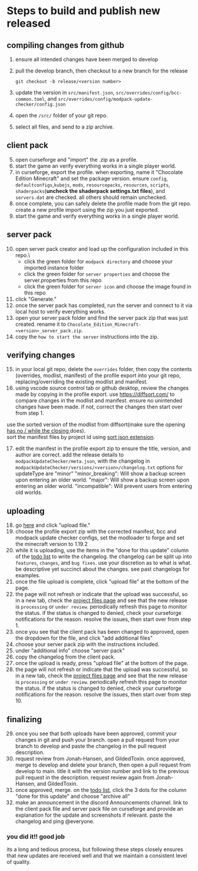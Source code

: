 # Steps to build and publish new released

## compiling changes from github

1. ensure all intended changes have been merged to develop
2. pull the develop branch, then checkout to a new branch for the release

    ```git
    git checkout -b release/<version number>
    ```
3. update the version in `src/manifest.json`, `src/overrides/config/bcc-common.toml`, and `src/overrides/config/modpack-update-checker/config.json`
4. open the `/src/` folder of your git repo.
5. select all files, and send to a zip archive.

## client pack

5. open curseforge and "import" the .zip as a profile.
6. start the game an verify everything works in a single player world.
7. in curseforge, export the profile.
  when exporting, name it "Chocolate Edition Minecraft" and set the package version. ensure `config`, `defaultconfigs`,`kubejs`, `mods`, `resourcepacks`, `resources`, `scripts`, `shaderpacks`(**uncheck the shaderpack settings.txt files**), and `servers.dat` are checked. all others should remain unchecked.
8. once complete, you can safely delete the profile made from the git repo. create a new profile import using the zip you just exported.
9. start the game and verify everything works in a single player world.

## server pack

10. open server pack creator and load up the configuration included in this repo.\
    - click the green folder for `modpack directory` and choose your imported instance folder
    - click the green folder for `server properties` and choose the server.properties from this repo
    - click the green folder for `server icon` and choose the image found in this repo
11. click "Generate."
12. once the server pack has completed, run the server and connect to it via local host to verify everything works.
13. open your server pack folder and find the server pack zip that was just created. rename it to `Chocolate_Edition_Minecraft-<version>_server_pack.zip`.
14. copy the `how to start the server` instructions into the zip.

## verifying changes

15. in your local git repo, delete the `overrides` folder, then copy the contents (overrides, modlist, manifest) of the profile export into your git repo, replacing/overriding the existing modlist and manifest.
16. using vscode source control tab or github desktop, review the changes made by copying in the profile export. use <https://diffsort.com/> to compare changes in the modlist and manifest.
  ensure no unintended changes have been made. if not, correct the changes then start over from step 1.

  use the sorted version of the modlist from diffsort(make sure the opening <u> has no / while the closing </u> does).\
  sort the manifest files by project id using [sort json extension](https://marketplace.cursorapi.com/items?itemName=Thinker.sort-json).

17. edit the manifest in the profile export zip to ensure the title, version, and author are correct.
  add the release details to `modpackUpdateChecker/meta.json`, with the changelog in `modpackUpdateChecker/versions/<version>/changelog.txt`
  options for updateType are
    "minor"
    "minor_breaking": Will show a backup screen upon entering an older world.
    "major": Will show a backup screen upon entering an older world.
    "incompatible": Will prevent users from entering old worlds.

## uploading

18. go [here](https://authors.curseforge.com/#/projects/888414/files) and click "upload file."
19. choose the profile export zip with the corrected manifest, bcc and modpack update checker configs, set the modloader to forge and set the minecraft version to 1.19.2
20. while it is uploading, use the items in the "done for this update" column of the [todo list](https://github.com/orgs/chocolate-edition/projects/1) to write the changelog.
  the changelog can be split up into `features`, `changes`, and `bug fixes`. use your discretion as to what is what. be descriptive yet succinct about the changes. see past changelogs for examples.
21. once the file upload is complete, click "upload file" at the bottom of the page.
22. the page will not refresh or indicate that the upload was successful, so in a new tab, check the [project files page](https://authors.curseforge.com/#/projects/888414/files) and see that the new release is `processing` or `under review`. periodically refresh this page to monitor the status.
  if the status is changed to denied, check your curseforge notifications for the reason. resolve the issues, then start over from step 1.
23. once you see that the client pack has been changed to approved, open the dropdown for the file, and click "add additional files"
24. choose your server pack zip with the instructions included.
25. under "additional info" choose "server pack"
26. copy the changelog from the client pack.
27. once the upload is ready, press "upload file" at the bottom of the page.
28. the page will not refresh or indicate that the upload was successful, so in a new tab, check the [project files page](https://authors.curseforge.com/#/projects/888414/files) and see that the new release is `processing` or `under review`. periodically refresh this page to monitor the status.
  if the status is changed to denied, check your curseforge notifications for the reason. resolve the issues, then start over from step 10.

## finalizing

29. once you see that both uploads have been approved, commit your changes in git and push your branch. open a pull request from your branch to develop and paste the changelog in the pull request description.
30. request review from Jonah-Hansen, and GildedToxin. once approved, merge to develop and delete your branch, then open a pull request from develop to main. title it with the version number and link to the previous pull request in the description. request review again from Jonah-Hansen, and GildedToxin.
31. once approved, merge. on the [todo list](https://github.com/orgs/chocolate-edition/projects/1), click the 3 dots for the column "done for this update" and choose "archive all"
32. make an announcement in the discord Announcements channel. link to the client pack file and server pack file on curseforge and provide an explanation for the update and screenshots if relevant. paste the changelog and ping @everyone.

### you did it!! good job

its a long and tedious process, but following these steps closely ensures that new updates are received well and that we maintain a consistent level of quality.
